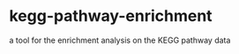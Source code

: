 kegg-pathway-enrichment
=======================

a tool for the enrichment analysis on the KEGG pathway data
